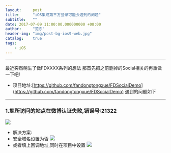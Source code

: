 ```yaml
---
layout:     post
title:      "iOS集成第三方登录可能会遇到的问题"
subtitle:   ""
date: 2017-07-09 11:00:00.000000000 +08:00
author:     "范东"
header-img: "img/post-bg-ios9-web.jpg"
catalog:    true
tags:
    - iOS
---
```


---
最近突然萌生了做FDXXXX系列的想法
那首先把之前删掉的Social相关的再重做一下吧!
- 项目地址:[https://github.com/fandongtongxue/FDSocialDemo](https://github.com/fandongtongxue/FDSocialDemo)
遇到的问题如下

---
### 1.您所访问的站点在微博认证失败,错误号:21322
![](http://om2bks7xs.bkt.clouddn.com/2017-07-09-iOS-social_question_1.png)
- 解决方案:
- 安全域名设置为否
![](http://om2bks7xs.bkt.clouddn.com/2017-07-09-iOS-social_answer_1_1.png)
- 或者填上回调地址,同时在项目中设置
![](http://om2bks7xs.bkt.clouddn.com/2017-07-09-iOS-social_answer_1_2.png)


